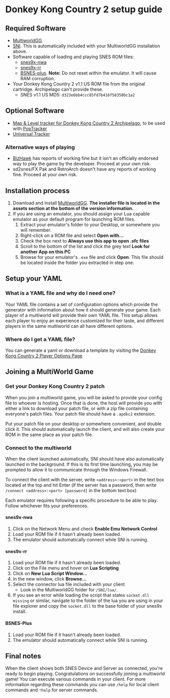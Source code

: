 # Donkey Kong Country 2 setup guide

## Required Software

- [MultiworldGG](https://github.com/MultiworldGG/MultiworldGG/releases).
- [SNI](https://github.com/alttpo/sni/releases). This is automatically included with your MultiworldGG installation above.
- Software capable of loading and playing SNES ROM files:
   - [snes9x-nwa](https://github.com/Skarsnik/snes9x-emunwa/releases)
   - [snes9x-rr](https://github.com/gocha/snes9x-rr/releases)
   - [BSNES-plus](https://github.com/black-sliver/bsnes-plus). **Note:** Do not reset within the emulator. It will cause 
   RAM corruption.
- Your Donkey Kong Country 2 v1.1 US ROM file from the original cartridge. Archipelago can't provide these.
   - SNES v1.1 US MD5: `d323e6bb4ccc85fd7b416f58350bc1a2`

## Optional Software
- [Map & Level tracker for Donkey Kong Country 2 Archipelago](https://github.com/pwkfisher/ap-dkc2-tracker/releases/), 
to be used with [PopTracker](https://github.com/black-sliver/PopTracker/releases)
- [Universal Tracker](https://github.com/FarisTheAncient/Archipelago/releases?q="Tracker_"&expanded=true)

### Alternative ways of playing
- [BizHawk](https://tasvideos.org/BizHawk/ReleaseHistory) has reports of working fine but it isn't an officially endorsed way to play the game by the developer. Proceed at your own risk.
- sd2snes/FX Pak and RetroArch doesn't have any reports of working fine. Proceed at your own risk.

## Installation process

1. Download and install [MultiworldGG](<https://github.com/MultiworldGG/MultiworldGG/releases/latest>). **The installer 
   file is located in the assets section at the bottom of the version information.**
2. If you are using an emulator, you should assign your Lua capable emulator as your default program for launching ROM
   files.
    1. Extract your emulator's folder to your Desktop, or somewhere you will remember.
    2. Right-click on a ROM file and select **Open with...**
    3. Check the box next to **Always use this app to open .sfc files**
    4. Scroll to the bottom of the list and click the grey text **Look for another App on this PC**
    5. Browse for your emulator's `.exe` file and click **Open**. This file should be located inside the folder you
       extracted in step one.

## Setup your YAML

### What is a YAML file and why do I need one?

Your YAML file contains a set of configuration options which provide the generator with information about how it should
generate your game. Each player of a multiworld will provide their own YAML file. This setup allows each player to enjoy
an experience customized for their taste, and different players in the same multiworld can all have different options.

### Where do I get a YAML file?

You can generate a yaml or download a template by visiting the [Donkey Kong Country 2 Player Options Page](/games/Donkey%20Kong%20Country%202/player-options)

## Joining a MultiWorld Game

### Get your Donkey Kong Country 2 patch

When you join a multiworld game, you will be asked to provide your config file to whoever is hosting. Once that is done,
the host will provide you with either a link to download your patch file, or with a zip file containing everyone's patch
files. Your patch file should have a `.apdkc2` extension.

Put your patch file on your desktop or somewhere convenient, and double click it. This should automatically launch the
client, and will also create your ROM in the same place as your patch file.

### Connect to the multiworld

When the client launched automatically, SNI should have also automatically launched in the background. If this is its
first time launching, you may be prompted to allow it to communicate through the Windows Firewall.

To connect the client with the server, write `<address>:<port>` in the text box located at the top and hit Enter (if the
server has a password, then write `/connect <address>:<port> [password]` in the bottom text box)

Each emulator requires following a specific procedure to be able to play. Follow whichever fits your preferences.

#### snes9x-nwa

1. Click on the Network Menu and check **Enable Emu Network Control**
2. Load your ROM file if it hasn't already been loaded.
3. The emulator should automatically connect while SNI is running.

#### snes9x-rr

1. Load your ROM file if it hasn't already been loaded.
2. Click on the File menu and hover on **Lua Scripting**
3. Click on **New Lua Script Window...**
4. In the new window, click **Browse...**
5. Select the connector lua file included with your client
    - Look in the MultiworldGG folder for `/SNI/lua/`.
6. If you see an error while loading the script that states `socket.dll missing` or similar, navigate to the folder of 
the lua you are using in your file explorer and copy the `socket.dll` to the base folder of your snes9x install.

#### BSNES-Plus

1. Load your ROM file if it hasn't already been loaded.
2. The emulator should automatically connect while SNI is running.

## Final notes

When the client shows both SNES Device and Server as connected, you're ready to begin playing. Congratulations on
successfully joining a multiworld game! You can execute various commands in your client. For more information regarding
these commands you can use `/help` for local client commands and `!help` for server commands.
